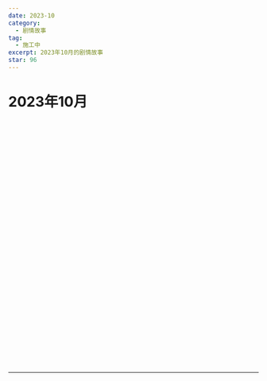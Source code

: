 ```yaml
---
date: 2023-10
category:
  - 剧情故事
tag:
  - 施工中
excerpt: 2023年10月的剧情故事
star: 96
---
```


# 2023年10月 

<EpisodeButton label="10/01　#55" badge="施工中">
</EpisodeButton>
<br>

<EpisodeButton label="10/02　#56" badge="施工中">
</EpisodeButton>
<br>

<EpisodeButton label="10/03　#57" badge="施工中">
</EpisodeButton>
<br>

<EpisodeButton label="10/05　#58" badge="施工中">
</EpisodeButton>
<br>

<EpisodeButton label="10/07　#59" badge="施工中">
</EpisodeButton>
<br>

<EpisodeButton label="10/08　#60" badge="施工中">
</EpisodeButton>
<br>

<EpisodeButton label="10/09　#61" badge="施工中">
</EpisodeButton>
<br>

<EpisodeButton label="10/10　#62" badge="施工中">
</EpisodeButton>
<br>

<EpisodeButton label="10/11　#63" addon="[含卫星外]" badge="施工中">
</EpisodeButton>
<br>

<EpisodeButton label="10/12　#64" badge="施工中">
</EpisodeButton>
<br>

<EpisodeButton label="10/13　#65" addon="[含卫星外]" badge="施工中">
</EpisodeButton>
<br>

<EpisodeButton label="10/14　#66" addon="[含卫星外]" badge="施工中">
</EpisodeButton>
<br>

<EpisodeButton label="10/15　#67" addon="[含卫星外]" badge="施工中">
</EpisodeButton>
<br>

<EpisodeButton label="10/16　#68" badge="施工中">
</EpisodeButton>
<br>

<EpisodeButton label="10/17　#69" badge="施工中">
</EpisodeButton>
<br>

<EpisodeButton label="10/18　#70" badge="施工中">
</EpisodeButton>
<br>

<EpisodeButton label="10/19　#71" badge="施工中">
</EpisodeButton>
<br>

<EpisodeButton label="10/20　#72" badge="施工中">
</EpisodeButton>
<br>

<EpisodeButton label="10/21　#73" badge="施工中">
</EpisodeButton>
<br>

<EpisodeButton label="10/22　#74" badge="施工中">
</EpisodeButton>
<br>

<EpisodeButton label="10/23　#75" addon="[含卫星外]" badge="施工中">
</EpisodeButton>
<br>

<EpisodeButton label="10/24　#76" addon="[含卫星外]" badge="施工中">
</EpisodeButton>
<br>

<EpisodeButton label="10/25　#77" badge="施工中">
</EpisodeButton>
<br>

<EpisodeButton label="10/26　#78" addon="[含卫星外]" badge="施工中">
</EpisodeButton>
<br>

<EpisodeButton label="10/27　#79" addon="[含卫星外]" badge="施工中">
</EpisodeButton>
<br>

<EpisodeButton label="10/28　#80" badge="施工中">
</EpisodeButton>
<br>

<EpisodeButton label="10/29　#81" badge="施工中">
</EpisodeButton>
<br>

<EpisodeButton label="10/30　#82" addon="[含卫星外]" badge="施工中">
</EpisodeButton>
<br>

<EpisodeButton label="10/31　#83" addon="[含卫星外]" badge="施工中">
</EpisodeButton>
<br>

---

<script setup>
  import EpisodeButton from "@EpisodeButton"
</script>